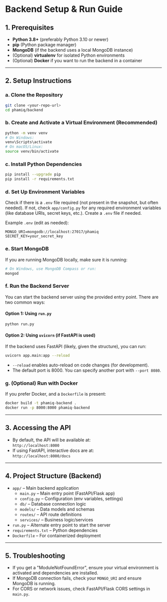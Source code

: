 # Backend Setup & Run Guide

## 1. Prerequisites

- **Python 3.8+** (preferably Python 3.10 or newer)
- **pip** (Python package manager)
- **MongoDB** (if the backend uses a local MongoDB instance)
- (Optional) **virtualenv** for isolated Python environments
- (Optional) **Docker** if you want to run the backend in a container

---

## 2. Setup Instructions

### a. Clone the Repository

```sh
git clone <your-repo-url>
cd phamiq/backend
```

### b. Create and Activate a Virtual Environment (Recommended)

```sh
python -m venv venv
# On Windows:
venv\Scripts\activate
# On macOS/Linux:
source venv/bin/activate
```

### c. Install Python Dependencies

```sh
pip install --upgrade pip
pip install -r requirements.txt
```

### d. Set Up Environment Variables

Check if there is a `.env` file required (not present in the snapshot, but often needed). If not, check `app/config.py` for any required environment variables (like database URIs, secret keys, etc.). Create a `.env` file if needed.

Example `.env` (edit as needed):

```
MONGO_URI=mongodb://localhost:27017/phamiq
SECRET_KEY=your_secret_key
```

### e. Start MongoDB

If you are running MongoDB locally, make sure it is running:

```sh
# On Windows, use MongoDB Compass or run:
mongod
```

### f. Run the Backend Server

You can start the backend server using the provided entry point. There are two common ways:

#### Option 1: Using `run.py`

```sh
python run.py
```

#### Option 2: Using `uvicorn` (if FastAPI is used)

If the backend uses FastAPI (likely, given the structure), you can run:

```sh
uvicorn app.main:app --reload
```

- `--reload` enables auto-reload on code changes (for development).
- The default port is 8000. You can specify another port with `--port 8080`.

### g. (Optional) Run with Docker

If you prefer Docker, and a `Dockerfile` is present:

```sh
docker build -t phamiq-backend .
docker run -p 8000:8000 phamiq-backend
```

---

## 3. Accessing the API

- By default, the API will be available at:  
  `http://localhost:8000`
- If using FastAPI, interactive docs are at:  
  `http://localhost:8000/docs`

---

## 4. Project Structure (Backend)

- `app/` – Main backend application
  - `main.py` – Main entry point (FastAPI/Flask app)
  - `config.py` – Configuration (env variables, settings)
  - `db/` – Database connection logic
  - `models/` – Data models and schemas
  - `routes/` – API route definitions
  - `services/` – Business logic/services
- `run.py` – Alternate entry point to start the server
- `requirements.txt` – Python dependencies
- `Dockerfile` – For containerized deployment

---

## 5. Troubleshooting

- If you get a "ModuleNotFoundError", ensure your virtual environment is activated and dependencies are installed.
- If MongoDB connection fails, check your `MONGO_URI` and ensure MongoDB is running.
- For CORS or network issues, check FastAPI/Flask CORS settings in `main.py`.
